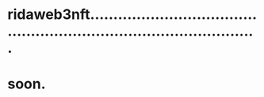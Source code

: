 # ridaweb3nft..........................................................................................
# soon.

